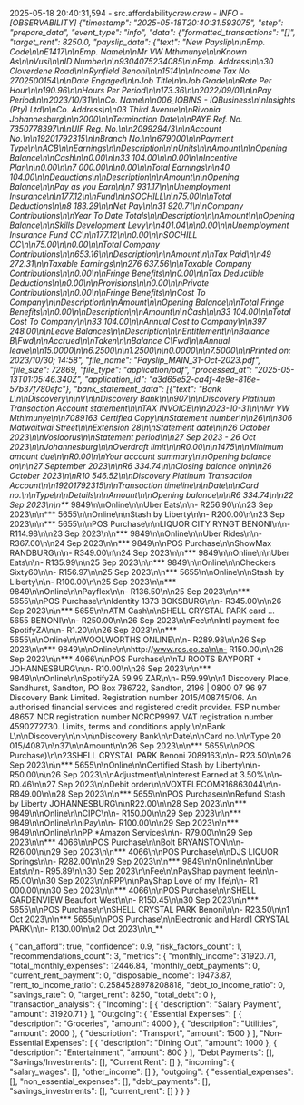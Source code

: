2025-05-18 20:40:31,594 - src.affordability*crew.crew - INFO - [OBSERVABILITY] {"timestamp": "2025-05-18T20:40:31.593075", "step": "prepare_data", "event_type": "info", "data": {"formatted_transactions": "[]", "target_rent": 8250.0, "payslip_data": {"text": "New Payslip\n\nEmp. Code\n\nE1417\n\nEmp. Name\n\nMr VW Mthimunye\n\nKnown As\n\nVusi\n\nID Number\n\n9304075234085\n\nEmp. Address\n\n30 Cloverdene Road\n\nRynfield Benoni\n\n1514\n\nIncome Tax No. 2702500154\n\nDate Engaged\n\nJob Title\n\nJob Grade\n\nRate Per Hour\n\n190.96\n\nHours Per Period\n\n173.36\n\n2022/09/01\n\nPay Period\n\n2023/10/31\n\nCo. Name\n\n006_IQBINS - IQBusiness\n\nInsights (Pty) Ltd\n\nCo. Address\n\n03 Third Avenue\n\nRivonia Johannesburg\n\n2000\n\nTermination Date\n\nPAYE Ref. No. 7350778397\n\nUIF Reg. No.\n\n2099294/3\n\nAccount No.\n\n19201792315\n\nBranch No.\n\n679000\n\nPayment Type\n\nACB\n\nEarnings\n\nDescription\n\nUnits\n\nAmount\n\nOpening Balance\n\nCash\n\n0.00\n\n33 104.00\n\n0.00\n\nIncentive Plan\n\n0.00\n\n7 000.00\n\n0.00\n\nTotal Earnings\n\n40 104.00\n\nDeductions\n\nDescription\n\nAmount\n\nOpening Balance\n\nPay as you Earn\n\n7 931.17\n\nUnemployment Insurance\n\n177.12\n\nFund\n\nSOCHILL\n\n75.00\n\nTotal Deductions\n\n8 183.29\n\nNet Pay\n\n31 920.71\n\nCompany Contributions\n\nYear To Date Totals\n\nDescription\n\nAmount\n\nOpening Balance\n\nSkills Development Levy\n\n401.04\n\n0.00\n\nUnemployment Insurance Fund CC\n\n177.12\n\n0.00\n\nSOCHILL CC\n\n75.00\n\n0.00\n\nTotal Company Contributions\n\n653.16\n\nDescription\n\nAmount\n\nTax Paid\n\n49 272.31\n\nTaxable Earnings\n\n276 637.56\n\nTaxable Company Contributions\n\n0.00\n\nFringe Benefits\n\n0.00\n\nTax Deductible Deductions\n\n0.00\n\nProvisions\n\n0.00\n\nPrivate Contributions\n\n0.00\n\nFringe Benefits\n\nCost To Company\n\nDescription\n\nAmount\n\nOpening Balance\n\nTotal Fringe Benefits\n\n0.00\n\nDescription\n\nAmount\n\nCash\n\n33 104.00\n\nTotal Cost To Company\n\n33 104.00\n\nAnnual Cost to Company\n\n397 248.00\n\nLeave Balances\n\nDescription\n\nEntitlement\n\nBalance B\\Fwd\n\nAccrued\n\nTaken\n\nBalance C\\Fwd\n\nAnnual leave\n\n15.0000\n\n6.2500\n\n1.2500\n\n0.0000\n\n7.5000\n\nPrinted on: 2023/10/30; 14:58", "file_name": "Payslip_MAIN_31-Oct-2023.pdf", "file_size": 72869, "file_type": "application/pdf", "processed_at": "2025-05-13T01:05:46.340Z", "application_id": "a3d65e52-ca4f-4e9e-816e-57b37f780efc"}, "bank_statement_data": [{"text": "Bank L\n\nDiscovery\n\nV\n\nDiscovery Bank\n\n907\n\nDiscovery Platinum Transaction Account statement\n\nTAX INVOICE\n\n2023-10-31\n\nMr VW Mthimunye\n\n7089163 Certified Copy\n\nStatement number\n\n26\n\n306 Matwaitwai Street\n\nExtension 28\n\nStatement date\n\n26 October 2023\n\nVosloorus\n\nStatement period\n\n27 Sep 2023 - 26 Oct 2023\n\nJohannesburg\n\nOverdraft limit\n\nR0.00\n\n1475\n\nMinimum amount due\n\nR0.00\n\nYour account summary\n\nOpening balance on\n\n27 September 2023\n\nR6 334.74\n\nClosing balance on\n\n26 October 2023\n\nR10 546.52\n\nDiscovery Platinum Transaction Account\n\n19201792315\n\nTransaction timeline\n\nDate\n\nCard no.\n\nType\n\nDetails\n\nAmount\n\nOpening balance\n\nR6 334.74\n\n22 Sep 2023\n\n\*\** 9849\n\nOnline\n\nUber Eats\n\n- R256.90\n\n23 Sep 2023\n\n*** 5655\n\nOnline\n\nStash by Liberty\n\n- R200.00\n\n23 Sep 2023\n\n*** 5655\n\nPOS Purchase\n\nLIQUOR CITY RYNGT BENONI\n\n- R114.98\n\n23 Sep 2023\n\n*** 9849\n\nOnline\n\nUber Rides\n\n- R367.00\n\n24 Sep 2023\n\n*** 9849\n\nPOS Purchase\n\nShowMax RANDBURG\n\n- R349.00\n\n24 Sep 2023\n\n*** 9849\n\nOnline\n\nUber Eats\n\n- R135.99\n\n25 Sep 2023\n\n*** 9849\n\nOnline\n\nCheckers Sixty60\n\n- R156.97\n\n25 Sep 2023\n\n*** 5655\n\nOnline\n\nStash by Liberty\n\n- R100.00\n\n25 Sep 2023\n\n*** 9849\n\nOnline\n\nPayflex\n\n- R136.50\n\n25 Sep 2023\n\n*** 5655\n\nPOS Purchase\n\nIdentity 1373 BOKSBURG\n\n- R345.00\n\n26 Sep 2023\n\n*** 5655\n\nATM Cash\n\nSHELL CRYSTAL PARK card ... 5655 BENONI\n\n- R250.00\n\n26 Sep 2023\n\nFee\n\nIntl payment fee SpotifyZA\n\n- R1.20\n\n26 Sep 2023\n\n*** 5655\n\nOnline\n\nWOOLWORTHS ONLINE\n\n- R289.98\n\n26 Sep 2023\n\n*** 9849\n\nOnline\n\nhttp://www.rcs.co.za\n\n- R150.00\n\n26 Sep 2023\n\n*** 4066\n\nPOS Purchase\n\nTJ ROOTS BAYPORT \* JOHANNESBURG\n\n- R10.00\n\n26 Sep 2023\n\n*** 9849\n\nOnline\n\nSpotifyZA 59.99 ZAR\n\n- R59.99\n\n1 Discovery Place, Sandhurst, Sandton, PO Box 786722, Sandton, 2196 | 0800 07 96 97 Discovery Bank Limited. Registration number 2015/408745/06. An authorised financial services and registered credit provider. FSP number 48657. NCR registration number NCRCP9997. VAT registration number 4590272730. Limits, terms and conditions apply.\n\nBank L\n\nDiscovery\n\n>\n\nDiscovery Bank\n\nDate\n\nCard no.\n\nType 20 015/4087\n\n37\n\nAmount\n\n26 Sep 2023\n\n*** 5655\n\nPOS Purchase)\n\n23SHELL CRYSTAL PARK Benoni 7089163\n\n- R23.50\n\n26 Sep 2023\n\n*** 5655\n\nOnline\n\nCertified Stash by Liberty\n\n- R50.00\n\n26 Sep 2023\n\nAdjustment\n\nInterest Earned at 3.50%\n\n- R0.46\n\n27 Sep 2023\n\nDebit order\n\nVOXTELECOMR16863044\n\n- R849.00\n\n28 Sep 2023\n\n*** 5655\n\nPOS Purchase\n\nRefund Stash by Liberty JOHANNESBURG\n\nR22.00\n\n28 Sep 2023\n\n*** 9849\n\nOnline\n\nCIPC\n\n- R150.00\n\n29 Sep 2023\n\n*** 9849\n\nOnline\n\niPay\n\n- R100.00\n\n29 Sep 2023\n\n\*** 9849\n\nOnline\n\nPP \*Amazon Services\n\n- R79.00\n\n29 Sep 2023\n\n\*** 4066\n\nPOS Purchase\n\nBolt BRYANSTON\n\n- R26.00\n\n29 Sep 2023\n\n*** 4066\n\nPOS Purchase\n\nDJS LIQUOR Springs\n\n- R282.00\n\n29 Sep 2023\n\n*** 9849\n\nOnline\n\nUber Eats\n\n- R95.89\n\n30 Sep 2023\n\nFee\n\nPayShap payment fee\n\n- R5.00\n\n30 Sep 2023\n\nRPP\n\nPayShap Love of my life\n\n- R1 000.00\n\n30 Sep 2023\n\n*** 4066\n\nPOS Purchase\n\nSHELL GARDENVIEW Beaufort West\n\n- R150.45\n\n30 Sep 2023\n\n*** 5655\n\nPOS Purchase\n\nSHELL CRYSTAL PARK Benoni\n\n- R23.50\n\n1 Oct 2023\n\n*** 5655\n\nPOS Purchase\n\nElectronic and Hard1 CRYSTAL PARK\n\n- R130.00\n\n2 Oct 2023\n\n\_\*\*

{
"can_afford": true,
"confidence": 0.9,
"risk_factors_count": 1,
"recommendations_count": 3,
"metrics": {
"monthly_income": 31920.71,
"total_monthly_expenses": 12446.84,
"monthly_debt_payments": 0,
"current_rent_payment": 0,
"disposable_income": 19473.87,
"rent_to_income_ratio": 0.2584528978208818,
"debt_to_income_ratio": 0,
"savings_rate": 0,
"target_rent": 8250,
"total_debt": 0
},
"transaction_analysis": {
"Incoming": [
{
"description": "Salary Payment",
"amount": 31920.71
}
],
"Outgoing": {
"Essential Expenses": [
{
"description": "Groceries",
"amount": 4000
},
{
"description": "Utilities",
"amount": 2000
},
{
"description": "Transport",
"amount": 1500
}
],
"Non-Essential Expenses": [
{
"description": "Dining Out",
"amount": 1000
},
{
"description": "Entertainment",
"amount": 800
}
],
"Debt Payments": [],
"Savings/Investments": [],
"Current Rent": []
},
"incoming": {
"salary_wages": [],
"other_income": []
},
"outgoing": {
"essential_expenses": [],
"non_essential_expenses": [],
"debt_payments": [],
"savings_investments": [],
"current_rent": []
}
}
}

